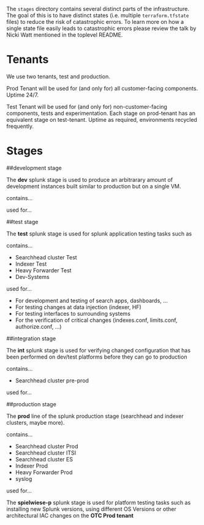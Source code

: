 The `stages` directory contains several distinct parts of the infrastructure. The goal of this is to have distinct states (i.e. multiple `terraform.tfstate` files) to reduce the risk of catastrophic errors. To learn more on how a single state file easily leads to catastrophic errors please review the talk by Nicki Watt mentioned in the toplevel README.

# Tenants

We use two tenants, test and production.

Prod Tenant will be used for (and only for) all customer-facing components. Uptime 24/7.

Test Tenant will be used for (and only for) non-customer-facing components, tests and experimentation. Each stage on prod-tenant has an equivalent stage on test-tenant. Uptime as required, environments recycled frequently.

# Stages

##development stage

The **dev** splunk stage is used to produce an arbitrarary amount of development instances built similar to production but on a single VM.

contains...

used for...

##test stage

The **test** splunk stage is used for splunk application testing tasks such as
 
contains...
 - Searchhead cluster Test
 - Indexer Test
 - Heavy Forwarder Test
 - Dev-Systems
 
used for...
 - For development and testing of search apps, dashboards, ...
 - For testing changes at data injection (indexer, HF)  
 - For testing interfaces to surrounding systems
 - For the verification of critical changes (indexes.conf, limits.conf, authorize.conf, ...)


##integration stage

The **int** splunk stage is used for verifying changed configuration that has been performed on dev/test platforms before they can go to production

contains...
- Searchhead cluster pre-prod

used for...

##production stage

The **prod** line of the splunk production stage (searchhead and indexer clusters, maybe more).

contains...
- Searchhead cluster Prod
- Searchhead cluster ITSI
- Searchhead cluster ES
- Indexer Prod
- Heavy Forwarder Prod
- syslog

used for...

The **spielwiese-p** splunk stage is used for platform testing tasks such as installing new Splunk versions, using different OS Versions or other architectural IAC changes on the **OTC Prod tenant**



